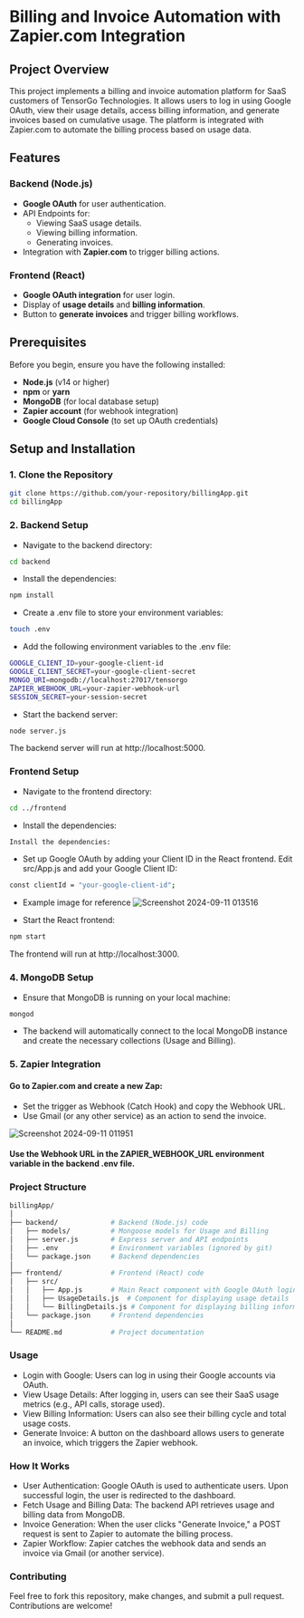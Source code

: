 # Billing and Invoice Automation with Zapier.com Integration

## Project Overview
This project implements a billing and invoice automation platform for SaaS customers of TensorGo Technologies. It allows users to log in using Google OAuth, view their usage details, access billing information, and generate invoices based on cumulative usage. The platform is integrated with Zapier.com to automate the billing process based on usage data.

## Features
### Backend (Node.js)
- **Google OAuth** for user authentication.
- API Endpoints for:
  - Viewing SaaS usage details.
  - Viewing billing information.
  - Generating invoices.
- Integration with **Zapier.com** to trigger billing actions.

### Frontend (React)
- **Google OAuth integration** for user login.
- Display of **usage details** and **billing information**.
- Button to **generate invoices** and trigger billing workflows.

## Prerequisites
Before you begin, ensure you have the following installed:
- **Node.js** (v14 or higher)
- **npm** or **yarn**
- **MongoDB** (for local database setup)
- **Zapier account** (for webhook integration)
- **Google Cloud Console** (to set up OAuth credentials)

## Setup and Installation

### 1. Clone the Repository
```bash
git clone https://github.com/your-repository/billingApp.git
cd billingApp
```
### 2. Backend Setup
- Navigate to the backend directory:
```bash 
cd backend
```
- Install the dependencies:
```bash
npm install
```
- Create a .env file to store your environment variables:
```bash
touch .env
```
- Add the following environment variables to the .env file:
```bash
GOOGLE_CLIENT_ID=your-google-client-id
GOOGLE_CLIENT_SECRET=your-google-client-secret
MONGO_URI=mongodb://localhost:27017/tensorgo
ZAPIER_WEBHOOK_URL=your-zapier-webhook-url
SESSION_SECRET=your-session-secret
```
- Start the backend server:
```bash
node server.js
```
The backend server will run at http://localhost:5000.
### Frontend Setup
- Navigate to the frontend directory:
```bash
cd ../frontend
```
- Install the dependencies:
```bash
Install the dependencies:
```
- Set up Google OAuth by adding your Client ID in the React frontend. Edit src/App.js and add your Google Client ID:
```bash
const clientId = "your-google-client-id";
```
- Example image for reference 
![Screenshot 2024-09-11 013516](https://github.com/user-attachments/assets/6ec9f6f6-9218-4b30-80f2-0c184e1db51a)

- Start the React frontend:
```bash
npm start

```
The frontend will run at http://localhost:3000.

### 4. MongoDB Setup
- Ensure that MongoDB is running on your local machine:
```bash
mongod
```
- The backend will automatically connect to the local MongoDB instance and create the necessary collections (Usage and Billing).


### 5. Zapier Integration
#### Go to Zapier.com and create a new Zap:
- Set the trigger as Webhook (Catch Hook) and copy the Webhook URL.
- Use Gmail (or any other service) as an action to send the invoice.

![Screenshot 2024-09-11 011951](https://github.com/user-attachments/assets/324ff140-eafc-461b-aae7-63d965f4e645)

#### Use the Webhook URL in the ZAPIER_WEBHOOK_URL environment variable in the backend .env file.

### Project Structure
```bash
billingApp/
│
├── backend/             # Backend (Node.js) code
│   ├── models/          # Mongoose models for Usage and Billing
│   ├── server.js        # Express server and API endpoints
│   ├── .env             # Environment variables (ignored by git)
│   └── package.json     # Backend dependencies
│
├── frontend/            # Frontend (React) code
│   ├── src/             
│   │   ├── App.js       # Main React component with Google OAuth login
│   │   ├── UsageDetails.js  # Component for displaying usage details
│   │   └── BillingDetails.js # Component for displaying billing information
│   └── package.json     # Frontend dependencies
│
└── README.md            # Project documentation
```


### Usage
- Login with Google: Users can log in using their Google accounts via OAuth.
- View Usage Details: After logging in, users can see their SaaS usage metrics (e.g., API calls, storage used).
- View Billing Information: Users can also see their billing cycle and total usage costs.
- Generate Invoice: A button on the dashboard allows users to generate an invoice, which triggers the Zapier webhook.

### How It Works
- User Authentication: Google OAuth is used to authenticate users. Upon successful login, the user is redirected to the dashboard.
- Fetch Usage and Billing Data: The backend API retrieves usage and billing data from MongoDB.
- Invoice Generation: When the user clicks "Generate Invoice," a POST request is sent to Zapier to automate the billing process.
- Zapier Workflow: Zapier catches the webhook data and sends an invoice via Gmail (or another service).

### Contributing
Feel free to fork this repository, make changes, and submit a pull request. Contributions are welcome!












